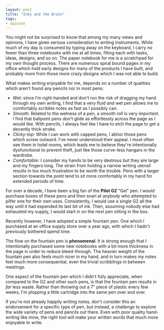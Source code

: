 ```yaml
---
layout: post
title: "Inky and the Brain"
tags:
- opinion
---
```


You might not be surprised to know that among my many views and opinions, I
have given serious consideration to writing instruments. While much of my day
is consumed by typing away on the keyboard, I carry no fewer than three
notebooks with me at all times, filling each with tasks, ideas, designs, and so
on. The paper notebook for me is a scratchpad for my own thought process. There
are numerous spiral bound pages in my office which hold early designs for many
of the products I have built, and probably more from those more crazy designs
which I was not able to build.

What makes writing enjoyable for me, depends on a number of qualities which
aren't found any pencils nor in most pens:

* _Wet_: since I'm right-handed and don't run the risk of dragging my hand
  through my own writing, I find that a very fluid and wet pen allows me to
  comfortably scribble notes as fast as I possibly can.
* _Smooth_: Related to the wetness of a pen, a smooth roll is very important. I
  find that ballpoint pens don't glide as effortlessly across the page as I
  would like. With pencils, I always feel like I have to etch the page to get a
  decently thick stroke.
* _Clicky-top_: While I can work with capped pens, I abhor those pens which
  screw outward. I've never understood their appeal. I most often see them in
  hotel rooms, which leads me to believe they're intentionally dysfunctional to
  prevent theft, just like those curve-less hangars in the wardrobe.
* _Comfortable_: I consider my hands to be very dextrous but they are large
  and my fingers long. The strain from holding a narrow writing utensil
  results in too much frustration to be worth the trouble. Pens with a larger
  section towards the point tend to sit more comfortably in my hand for
  extended periods of time.

For over a decade, I have been a big fan of the **Pilot G2** "Gel" pen. I would
purchase boxes of these pens and then snarl at anybody who attempted to pilfer
one for their own uses. Consistently, I would use a single G2 all the way until it
had expended its last bit of ink. Then, assuming nobody else had exhausted my
supply, I would start in on the next pen sitting in the box.


Recently however, I have adopted a simple fountain pen. One which I purchased at an
office supply store over a year ago, with which I hadn't previously bothered
spend time.

The flow on the fountain pen is **phenomenal**. It is strong enough that I
intentionally purchased some new notebooks with a bit more thickness in the
page in order to reduce bleed-through. The heavier weight of the fountain pen
also feels much nicer in
my hand, and in turn makes my notes feel much more consequential, even the
trivial scribblings in between meetings.

One aspect of the fountain pen which I didn't fully appreciate, when compared to the G2
and other such pens, is that the fountain pen results in _far_ less waste.
Rather than throwing out a 7" piece of plastic every few weeks, I'm plopping a
little cartridge into the same pen over and over.

If you're not already happily writing notes, don't consider this an endorsement
for a specific type of pen, but instead, a challenge to explore the wide variety
of pens and pencils out there.  Even with poor quality hand-writing like mine,
the right tool will make your written words that much more enjoyable to write.
